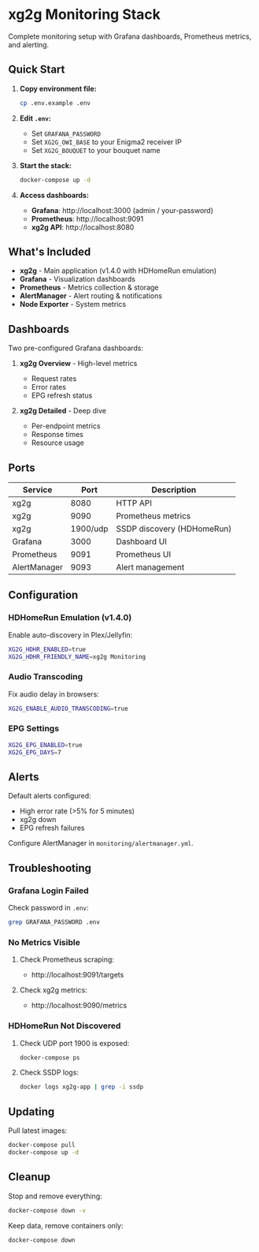 # xg2g Monitoring Stack

Complete monitoring setup with Grafana dashboards, Prometheus metrics, and alerting.

## Quick Start

1. **Copy environment file:**
   ```bash
   cp .env.example .env
   ```

2. **Edit `.env`:**
   - Set `GRAFANA_PASSWORD`
   - Set `XG2G_OWI_BASE` to your Enigma2 receiver IP
   - Set `XG2G_BOUQUET` to your bouquet name

3. **Start the stack:**
   ```bash
   docker-compose up -d
   ```

4. **Access dashboards:**
   - **Grafana**: http://localhost:3000 (admin / your-password)
   - **Prometheus**: http://localhost:9091
   - **xg2g API**: http://localhost:8080

## What's Included

- **xg2g** - Main application (v1.4.0 with HDHomeRun emulation)
- **Grafana** - Visualization dashboards
- **Prometheus** - Metrics collection & storage
- **AlertManager** - Alert routing & notifications
- **Node Exporter** - System metrics

## Dashboards

Two pre-configured Grafana dashboards:

1. **xg2g Overview** - High-level metrics
   - Request rates
   - Error rates
   - EPG refresh status

2. **xg2g Detailed** - Deep dive
   - Per-endpoint metrics
   - Response times
   - Resource usage

## Ports

| Service | Port | Description |
|---------|------|-------------|
| xg2g | 8080 | HTTP API |
| xg2g | 9090 | Prometheus metrics |
| xg2g | 1900/udp | SSDP discovery (HDHomeRun) |
| Grafana | 3000 | Dashboard UI |
| Prometheus | 9091 | Prometheus UI |
| AlertManager | 9093 | Alert management |

## Configuration

### HDHomeRun Emulation (v1.4.0)

Enable auto-discovery in Plex/Jellyfin:

```bash
XG2G_HDHR_ENABLED=true
XG2G_HDHR_FRIENDLY_NAME=xg2g Monitoring
```

### Audio Transcoding

Fix audio delay in browsers:

```bash
XG2G_ENABLE_AUDIO_TRANSCODING=true
```

### EPG Settings

```bash
XG2G_EPG_ENABLED=true
XG2G_EPG_DAYS=7
```

## Alerts

Default alerts configured:

- High error rate (>5% for 5 minutes)
- xg2g down
- EPG refresh failures

Configure AlertManager in `monitoring/alertmanager.yml`.

## Troubleshooting

### Grafana Login Failed

Check password in `.env`:
```bash
grep GRAFANA_PASSWORD .env
```

### No Metrics Visible

1. Check Prometheus scraping:
   - http://localhost:9091/targets

2. Check xg2g metrics:
   - http://localhost:9090/metrics

### HDHomeRun Not Discovered

1. Check UDP port 1900 is exposed:
   ```bash
   docker-compose ps
   ```

2. Check SSDP logs:
   ```bash
   docker logs xg2g-app | grep -i ssdp
   ```

## Updating

Pull latest images:
```bash
docker-compose pull
docker-compose up -d
```

## Cleanup

Stop and remove everything:
```bash
docker-compose down -v
```

Keep data, remove containers only:
```bash
docker-compose down
```
